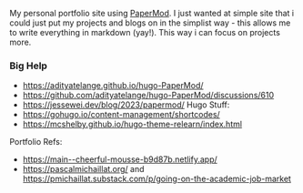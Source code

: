 My personal portfolio site using [PaperMod](https://github.com/adityatelange/hugo-PaperMod).
I just wanted at simple site that i could just put my projects and blogs on in the simplist way - this allows me to write everything in markdown (yay!). This way i can focus on projects more.



### Big Help
- https://adityatelange.github.io/hugo-PaperMod/
- https://github.com/adityatelange/hugo-PaperMod/discussions/610
- https://jessewei.dev/blog/2023/papermod/
Hugo Stuff:
- https://gohugo.io/content-management/shortcodes/
- https://mcshelby.github.io/hugo-theme-relearn/index.html

Portfolio Refs:
- https://main--cheerful-mousse-b9d87b.netlify.app/
- https://pascalmichaillat.org/ and https://pmichaillat.substack.com/p/going-on-the-academic-job-market
